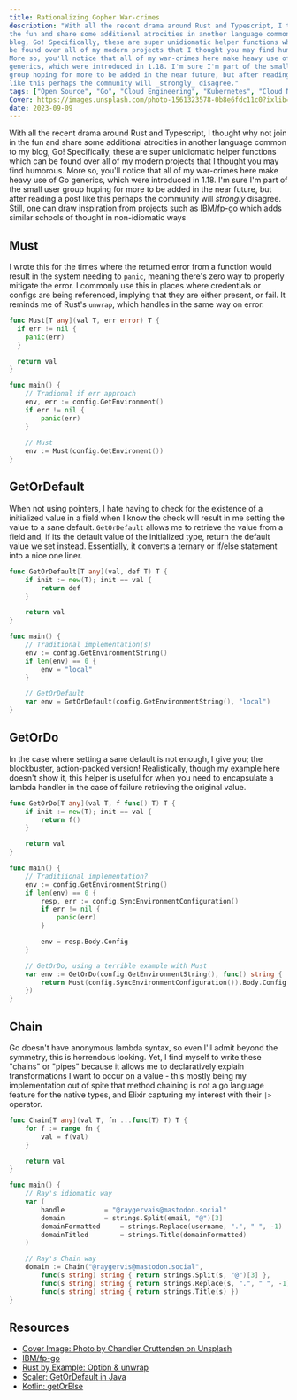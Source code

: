 ```yaml
---
title: Rationalizing Gopher War-crimes
description: "With all the recent drama around Rust and Typescript, I thought why not join in
the fun and share some additional atrocities in another language common to my 
blog, Go! Specifically, these are super unidiomatic helper functions which can 
be found over all of my modern projects that I thought you may find humorous. 
More so, you'll notice that all of my war-crimes here make heavy use of Go 
generics, which were introduced in 1.18. I'm sure I'm part of the small user 
group hoping for more to be added in the near future, but after reading a post 
like this perhaps the community will _strongly_ disagree."
tags: ["Open Source", "Go", "Cloud Engineering", "Kubernetes", "Cloud Native", "Software Development"]
Cover: https://images.unsplash.com/photo-1561323578-0b8e6fdc11c0?ixlib=rb-4.0.3&ixid=M3wxMjA3fDB8MHxwaG90by1wYWdlfHx8fGVufDB8fHx8fA
date: 2023-09-09
---
```



With all the recent drama around Rust and Typescript, I thought why not join in
the fun and share some additional atrocities in another language common to my 
blog, Go! Specifically, these are super unidiomatic helper functions which can 
be found over all of my modern projects that I thought you may find humorous. 
More so, you'll notice that all of my war-crimes here make heavy use of Go 
generics, which were introduced in 1.18. I'm sure I'm part of the small user 
group hoping for more to be added in the near future, but after reading a post 
like this perhaps the community will _strongly_ disagree. Still, one can draw
inspiration from projects such as [IBM/fp-go](https://github.com/IBM/fp-go)
which adds similar schools of thought in non-idiomatic ways

## Must 

I wrote this for the times where the returned error  from a function would 
result in the system needing to `panic`, meaning there's zero way to properly 
mitigate the error. I commonly use this in places where credentials or configs 
are being referenced, implying that they are either present, or fail. It reminds
me of Rust's `unwrap`, which handles in the same way on error.

```go
func Must[T any](val T, err error) T {
  if err != nil {
    panic(err)
  }

  return val
}

func main() {
	// Tradional if err approach
	env, err := config.GetEnvironment()
	if err != nil {
		panic(err)
	}
	
	// Must
	env := Must(config.GetEnvironent())
}
```


## GetOrDefault

When not using pointers, I hate having to check for the existence of a 
initialized value in a field when I know the check will result in me setting the
 value to a sane default. `GetOrDefault` allows me to retrieve the value from a 
field and, if its the default value of the initialized type, return the default 
value we set instead. Essentially, it converts a ternary or if/else statement 
into a nice one liner.

```go
func GetOrDefault[T any](val, def T) T {
	if init := new(T); init == val {
		return def
	}

	return val
}

func main() {
	// Traditional implementation(s)
	env := config.GetEnvironmentString()
	if len(env) == 0 {
		env = "local"
	}

	// GetOrDefault
	var env = GetOrDefault(config.GetEnvironmentString(), "local")
}
```

## GetOrDo

In the case where setting a sane default is not enough, I give you; the 
blockbuster, action-packed version!  Realistically, though my example here 
doesn't show it, this helper is useful for when you need to encapsulate a lambda
handler in the case of failure retrieving the original value.

```go
func GetOrDo[T any](val T, f func() T) T {
	if init := new(T); init == val {
		return f()
	}

	return val
}

func main() {
	// Traditiional implementation?
	env := config.GetEnvironmentString()
	if len(env) == 0 {
		resp, err := config.SyncEnvironmentConfiguration()
		if err != nil {
			panic(err)
		}

		env = resp.Body.Config
	}

	// GetOrDo, using a terrible example with Must
	var env := GetOrDo(config.GetEnvironmentString(), func() string {
		return Must(config.SyncEnvironmentConfiguration()).Body.Config 
	})
}
```

## Chain

Go doesn't have anonymous lambda syntax, so even I'll admit beyond the symmetry, 
this is horrendous looking. Yet, I find myself to write these "chains" or "pipes" 
because it allows me to declaratively  explain transformations I want to occur 
on a value  - this mostly being my implementation out of spite that method 
chaining is not a go language feature for the native types, and Elixir capturing 
my interest with their `|>`  operator.

```go
func Chain[T any](val T, fn ...func(T) T) T {
	for f := range fn {
		val = f(val)
	}

	return val
}

func main() {
	// Ray's idiomatic way
	var (
		handle			= "@raygervais@mastodon.social"
		domain 	  		= strings.Split(email, "@")[3]
		domainFormatted		= strings.Replace(username, ".", " ", -1)
		domainTitled		= strings.Title(domainFormatted)
	)

	// Ray's Chain way
	domain := Chain("@raygervis@mastodon.social",
		func(s string) string { return strings.Split(s, "@")[3] },
		func(s string) string { return strings.Replace(s, ".", " ", -1) },
		func(s string) string { return strings.Title(s) })
}
```

## Resources

- [Cover Image: Photo by Chandler Cruttenden on Unsplash](https://unsplash.com/photos/c55NHPguULU)
- [IBM/fp-go](https://github.com/IBM/fp-go)
- [Rust by Example: Option & unwrap](https://doc.rust-lang.org/rust-by-example/error/option_unwrap.html)
- [Scaler: GetOrDefault in Java](https://www.scaler.com/topics/getordefault-in-java/)
- [Kotlin: getOrElse](https://kotlinlang.org/api/latest/jvm/stdlib/kotlin.collections/get-or-else.html)

